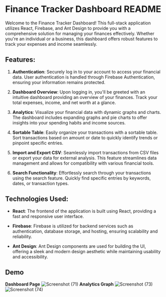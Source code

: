 # Finance Tracker Dashboard README

Welcome to the Finance Tracker Dashboard! This full-stack application utilizes React, Firebase, and Ant Design to provide you with a comprehensive solution for managing your finances effectively. Whether you're an individual or a business, this dashboard offers robust features to track your expenses and income seamlessly.

## Features:

1. **Authentication**: Securely log in to your account to access your financial data. User authentication is handled through Firebase Authentication, ensuring your information remains protected.

2. **Dashboard Overview**: Upon logging in, you'll be greeted with an intuitive dashboard providing an overview of your finances. Track your total expenses, income, and net worth at a glance.

3. **Analytics**: Visualize your financial data with dynamic graphs and charts. The dashboard includes expanding graphs and pie charts to offer insights into your spending habits and income sources.

4. **Sortable Table**: Easily organize your transactions with a sortable table. Sort transactions based on amount or date to quickly identify trends or pinpoint specific entries.

5. **Import and Export CSV**: Seamlessly import transactions from CSV files or export your data for external analysis. This feature streamlines data management and allows for compatibility with various financial tools.

6. **Search Functionality**: Effortlessly search through your transactions using the search feature. Quickly find specific entries by keywords, dates, or transaction types.

## Technologies Used:

- **React**: The frontend of the application is built using React, providing a fast and responsive user interface.

- **Firebase**: Firebase is utilized for backend services such as authentication, database storage, and hosting, ensuring scalability and reliability.

- **Ant Design**: Ant Design components are used for building the UI, offering a sleek and modern design aesthetic while maintaining usability and accessibility.

## Demo
**Dashboard Page**
![Screenshot (71)](https://github.com/aditi755/FinTracker/assets/107920147/6170f983-94e6-47f2-bad1-2e528068f03f)
**Analytics Graph**
![Screenshot (73)](https://github.com/aditi755/FinTracker/assets/107920147/12d1cade-4405-4607-887c-2fdf1837b374)
![Screenshot (74)](https://github.com/aditi755/FinTracker/assets/107920147/6249d381-803c-4ec0-ae40-3d2f8e591037)
